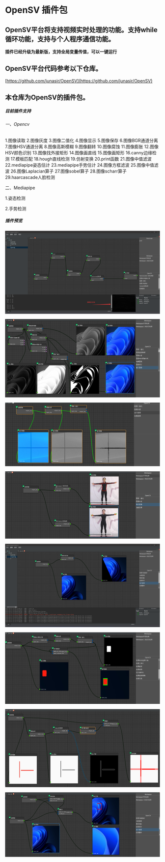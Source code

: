 # OpenSV 插件包
## OpenSV平台将支持视频实时处理的功能。支持while循环功能，支持与个人程序通信功能。
**插件已经升级为最新版，支持全局变量传值，可以一键运行**
## OpenSV平台代码参考以下仓库。

[https://github.com/junasir/OpenSV](https://github.com/junasir/OpenSV)

## 本仓库为OpenSV的插件包。

##### 目前插件支持
###### 一、Opencv
1.图像读取
2.图像灰度
3.图像二值化
4.图像显示
5.图像保存
6.图像BGR通道分离
7.图像HSV通道分离
8.图像高斯模糊
9.图像翻转
10.图像腐蚀
11.图像膨胀
12.图像HSV颜色识别
13.图像找外接矩形
14.图像画直线
15.图像画矩形
16.canny边缘检测
17.模板匹配
18.hough直线检测
19.仿射变换
20.print函数
21.图像中值滤波
22.mediapipe姿态估计
23.mediapipe手势估计
24.图像方框滤波
25.图像中值滤波
26.图像Laplacian算子
27.图像sobel算子
28.图像scharr算子
29.haarcascade人脸检测


二、Mediapipe

1.姿态检测

2.手势检测



##### 插件预览
![image](images/20230316003527.png)

![image](images/202302282155.png)

![image](images/Xm-SYlUGG1JhoVZeV4MQGTgTzFhneWH3-P8TFr_NFJI.png)

![image](images/AxWrwTsVA6I5D6umrjEh47HMEZ3M1ZDYmbt64c1xhOA.png)

![image](images/4ef890c966513e9ef6a52affed309df.png)

![image](images/Db0B2TxyS0G22WaZ79cc7bWnZs7OdRe9Oe1oqn_cyQE.png)

![image](images/20230306205035.png)

![image](images/20230306205031.png)
